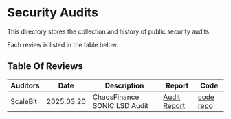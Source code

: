 # Security Audits

This directory stores the collection and history of public security audits.

Each review is listed in the table below.

## Table Of Reviews

| Auditors | Date | Description | Report | Code |
| ------------ | ---- | ----------- | ------ | ----- |
| ScaleBit | 2025.03.20 | ChaosFinance SONIC LSD Audit | [Audit Report](https://github.com/chaosfinance/docs/tree/main/audits/202503_ScaleBit_ChaosFinance-sSONIC) | [code repo](https://github.com/chaosfinance/sonic-lsd-contracts) |